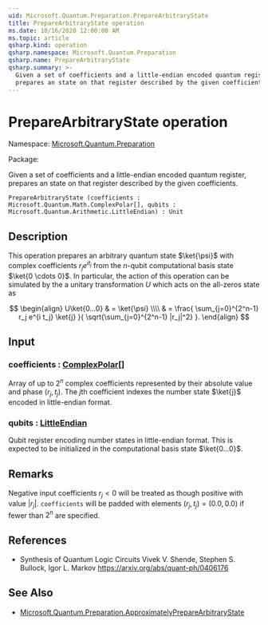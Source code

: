 ```yaml
---
uid: Microsoft.Quantum.Preparation.PrepareArbitraryState
title: PrepareArbitraryState operation
ms.date: 10/16/2020 12:00:00 AM
ms.topic: article
qsharp.kind: operation
qsharp.namespace: Microsoft.Quantum.Preparation
qsharp.name: PrepareArbitraryState
qsharp.summary: >-
  Given a set of coefficients and a little-endian encoded quantum register,
  prepares an state on that register described by the given coefficients.
---
```


# PrepareArbitraryState operation

Namespace: [Microsoft.Quantum.Preparation](xref:Microsoft.Quantum.Preparation)

Package: [](https://nuget.org/packages/)


Given a set of coefficients and a little-endian encoded quantum register,prepares an state on that register described by the given coefficients.

```Q#
PrepareArbitraryState (coefficients : Microsoft.Quantum.Math.ComplexPolar[], qubits : Microsoft.Quantum.Arithmetic.LittleEndian) : Unit
```


## Description

This operation prepares an arbitrary quantumstate $\ket{\psi}$ with complex coefficients $r_j e^{i t_j}$ fromthe $n$-qubit computational basis state $\ket{0 \cdots 0}$.In particular, the action of this operation can be simulated by thea unitary transformation $U$ which acts on the all-zeros state as$$\begin{align}U\ket{0...0}& = \ket{\psi} \\\\& = \frac{\sum_{j=0}^{2^n-1} r_j e^{i t_j} \ket{j}}{\sqrt{\sum_{j=0}^{2^n-1} |r_j|^2}}.\end{align}$$

## Input

### coefficients : [ComplexPolar](xref:Microsoft.Quantum.Math.ComplexPolar)[]

Array of up to $2^n$ complex coefficients represented by theirabsolute value and phase $(r_j, t_j)$. The $j$th coefficientindexes the number state $\ket{j}$ encoded in little-endian format.


### qubits : [LittleEndian](xref:Microsoft.Quantum.Arithmetic.LittleEndian)

Qubit register encoding number states in little-endian format. This isexpected to be initialized in the computational basis state$\ket{0...0}$.



## Remarks

Negative input coefficients $r_j < 0$ will be treated as thoughpositive with value $|r_j|$. `coefficients` will be padded withelements $(r_j, t_j) = (0.0, 0.0)$ if fewer than $2^n$ arespecified.

## References

- Synthesis of Quantum Logic Circuits  Vivek V. Shende, Stephen S. Bullock, Igor L. Markov  https://arxiv.org/abs/quant-ph/0406176

## See Also

- [Microsoft.Quantum.Preparation.ApproximatelyPrepareArbitraryState](xref:Microsoft.Quantum.Preparation.ApproximatelyPrepareArbitraryState)
